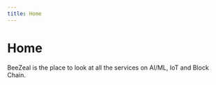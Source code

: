 ```yaml
---
title: Home
---
```


# Home

BeeZeal is the place to look at all the services on AI/ML, IoT and Block Chain.
